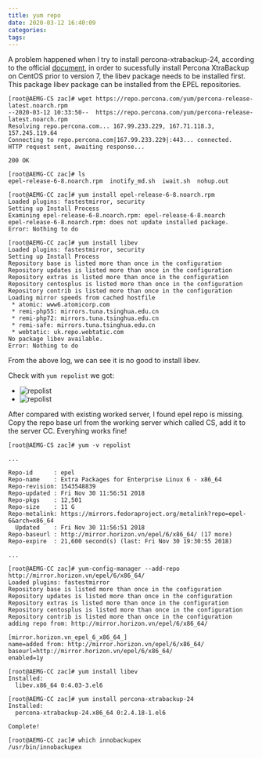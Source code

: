 ```yaml
---
title: yum repo
date: 2020-03-12 16:40:09
categories:
tags:
---
```


A problem happened when I try to install percona-xtrabackup-24, according to the official [document](https://www.percona.com/doc/percona-xtrabackup/2.4/installation/yum_repo.html), in order to sucessfully install Percona XtraBackup on CentOS prior to version 7, the libev package needs to be installed first. This package libev package can be installed from the EPEL repositories.

<!--more-->

```
[root@AEMG-CS zac]# wget https://repo.percona.com/yum/percona-release-latest.noarch.rpm
--2020-03-12 10:33:50--  https://repo.percona.com/yum/percona-release-latest.noarch.rpm
Resolving repo.percona.com... 167.99.233.229, 167.71.118.3, 157.245.119.64
Connecting to repo.percona.com|167.99.233.229|:443... connected.
HTTP request sent, awaiting response... 

200 OK

[root@AEMG-CC zac]# ls
epel-release-6-8.noarch.rpm  inotify_md.sh  iwait.sh  nohup.out

[root@AEMG-CC zac]# yum install epel-release-6-8.noarch.rpm 
Loaded plugins: fastestmirror, security
Setting up Install Process
Examining epel-release-6-8.noarch.rpm: epel-release-6-8.noarch
epel-release-6-8.noarch.rpm: does not update installed package.
Error: Nothing to do

[root@AEMG-CC zac]# yum install libev
Loaded plugins: fastestmirror, security
Setting up Install Process
Repository base is listed more than once in the configuration
Repository updates is listed more than once in the configuration
Repository extras is listed more than once in the configuration
Repository centosplus is listed more than once in the configuration
Repository contrib is listed more than once in the configuration
Loading mirror speeds from cached hostfile
 * atomic: www6.atomicorp.com
 * remi-php55: mirrors.tuna.tsinghua.edu.cn
 * remi-php72: mirrors.tuna.tsinghua.edu.cn
 * remi-safe: mirrors.tuna.tsinghua.edu.cn
 * webtatic: uk.repo.webtatic.com
No package libev available.
Error: Nothing to do
```
From the above log, we can see it is no good to install libev.

Check with `yum repolist` we got:


* ![repolist][repolist]
* ![repolist][repolist]

After compared with existing worked server, I found epel repo is missing. Copy the repo base url from the working server which called CS, add it to the server CC. Everyhing works fine!

```
[root@AEMG-CS zac]# yum -v repolist

...

Repo-id      : epel
Repo-name    : Extra Packages for Enterprise Linux 6 - x86_64
Repo-revision: 1543548839
Repo-updated : Fri Nov 30 11:56:51 2018
Repo-pkgs    : 12,501
Repo-size    : 11 G
Repo-metalink: https://mirrors.fedoraproject.org/metalink?repo=epel-6&arch=x86_64
  Updated    : Fri Nov 30 11:56:51 2018
Repo-baseurl : http://mirror.horizon.vn/epel/6/x86_64/ (17 more)
Repo-expire  : 21,600 second(s) (last: Fri Nov 30 19:30:55 2018)

...

```

```
[root@AEMG-CC zac]# yum-config-manager --add-repo http://mirror.horizon.vn/epel/6/x86_64/
Loaded plugins: fastestmirror
Repository base is listed more than once in the configuration
Repository updates is listed more than once in the configuration
Repository extras is listed more than once in the configuration
Repository centosplus is listed more than once in the configuration
Repository contrib is listed more than once in the configuration
adding repo from: http://mirror.horizon.vn/epel/6/x86_64/

[mirror.horizon.vn_epel_6_x86_64_]
name=added from: http://mirror.horizon.vn/epel/6/x86_64/
baseurl=http://mirror.horizon.vn/epel/6/x86_64/
enabled=1y

[root@AEMG-CC zac]# yum install libev
Installed:
  libev.x86_64 0:4.03-3.el6  

[root@AEMG-CC zac]# yum install percona-xtrabackup-24
Installed:
  percona-xtrabackup-24.x86_64 0:2.4.18-1.el6

Complete!

[root@AEMG-CC zac]# which innobackupex
/usr/bin/innobackupex
```



[repolist]: /blog/img/repolist.jpg "repolist"
[cs-repolist]: /blog/img/cs-repolist.jpg "cs-repolist"